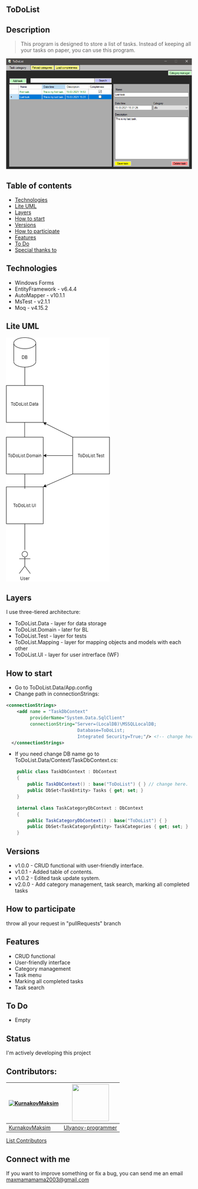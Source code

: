 ## ToDoList

## Description
> This program is designed to store a list of tasks. Instead of keeping all your tasks on paper, you can use this program.

![MainMenu](ImgForReadme/MainMenu.png)

## Table of contents
* [Technologies](#technologies)
* [Lite UML](#lite-uml)
* [Layers](#layers)
* [How to start](#how-to-start)
* [Versions](#versions)
* [How to participate](#how-to-participate)
* [Features](#features)
* [To Do](#to-do)
* [Special thanks to](#special-thanks-to)

## Technologies
- Windows Forms
- EntityFramework - v6.4.4
- AutoMapper - v10.1.1
- MsTest - v2.1.1
- Moq - v4.15.2

## Lite UML
![LiteUML](ImgForReadme/LiteUML.png)

## Layers
I use three-tiered architecture:
- ToDoList.Data - layer for data storage
- ToDoList.Domain - later for BL
- ToDoList.Test - layer for tests
- ToDoList.Mapping - layer for mapping objects and models with each other
- ToDoList.UI - layer for user intrerface (WF)

## How to start
- Go to ToDoList.Data/App.config
- Change path in connectionStrings:
``` XML
<connectionStrings>
    <add name = "TaskDbContext"
         providerName="System.Data.SqlClient"
         connectionString="Server=(LocalDB)\MSSQLLocalDB;
                           Database=ToDoList;
                           Integrated Security=True;"/> <!-- change here. -->
  </connectionStrings>
```

- If you need change DB name go to ToDoList.Data/Context/TaskDbContext.cs:
``` CS
    public class TaskDbContext : DbContext
    {
        public TaskDbContext() : base("ToDoList") { } // change here.
        public DbSet<TaskEntity> Tasks { get; set; }
    }
```

``` CS
    internal class TaskCategoryDbContext : DbContext
    {
        public TaskCategoryDbContext() : base("ToDoList") { }
        public DbSet<TaskCategoryEntity> TaskCategories { get; set; }
    }
```

## Versions
- v1.0.0 - CRUD functional with user-friendly interface.
- v1.0.1 - Added table of contents.
- v1.0.2 - Edited task update system.
- v2.0.0 - Add category management, task search, marking all completed tasks

## How to participate
throw all your request in "pullRequests" branch

## Features
- CRUD functional
- User-friendly interface
- Category management
- Task menu
- Marking all completed tasks
- Task search

## To Do
- Empty

## Status
I'm actively developing this project

## Contributors:
[![KurnakovMaksim](https://avatars.githubusercontent.com/u/59327306?v=3&s=100)](https://github.com/KurnakovMaksim) | <img src="https://avatars.githubusercontent.com/u/66691708" width="100" height="100"/> |
--- | --- |
[KurnakovMaksim](https://github.com/KurnakovMaksim) | [Ulyanov-programmer](https://github.com/Ulyanov-programmer)

[List Contributors](https://github.com/KurnakovMaksim/ToDoList/graphs/contributors)

## Connect with me
If you want to improve something or fix a bug, you can send me an email maxmamamama2003@gmail.com